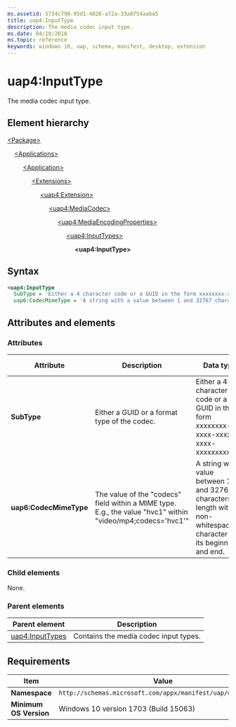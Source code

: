 ```yaml
---
ms.assetid: 5734c798-95d1-4028-a72a-33a0754aaba5
title: uap4:InputType
description: The media codec input type.
ms.date: 04/10/2018
ms.topic: reference
keywords: windows 10, uwp, schema, manifest, desktop, extension 
---
```


# uap4:InputType

The media codec input type.

## Element hierarchy

[\<Package\>](element-package.md)

&nbsp;&nbsp;&nbsp;&nbsp;[\<Applications\>](element-applications.md)

&nbsp;&nbsp;&nbsp;&nbsp; &nbsp;&nbsp;&nbsp;&nbsp;[\<Application\>](element-application.md)

&nbsp;&nbsp;&nbsp;&nbsp; &nbsp;&nbsp;&nbsp;&nbsp; &nbsp;&nbsp;&nbsp;&nbsp;[\<Extensions\>](element-1-extensions.md)

&nbsp;&nbsp;&nbsp;&nbsp; &nbsp;&nbsp;&nbsp;&nbsp; &nbsp;&nbsp;&nbsp;&nbsp; &nbsp;&nbsp;&nbsp;&nbsp;[\<uap4:Extension\>](element-uap4-extension.md)

&nbsp;&nbsp;&nbsp;&nbsp; &nbsp;&nbsp;&nbsp;&nbsp; &nbsp;&nbsp;&nbsp;&nbsp; &nbsp;&nbsp;&nbsp;&nbsp; &nbsp;&nbsp;&nbsp;&nbsp;[\<uap4:MediaCodec\>](element-uap4-mediacodec.md)

&nbsp;&nbsp;&nbsp;&nbsp; &nbsp;&nbsp;&nbsp;&nbsp; &nbsp;&nbsp;&nbsp;&nbsp; &nbsp;&nbsp;&nbsp;&nbsp; &nbsp;&nbsp;&nbsp;&nbsp; &nbsp;&nbsp;&nbsp;&nbsp;[\<uap4:MediaEncodingProperties\>](element-uap4-MediaEncodingProperties.md)

&nbsp;&nbsp;&nbsp;&nbsp; &nbsp;&nbsp;&nbsp;&nbsp; &nbsp;&nbsp;&nbsp;&nbsp; &nbsp;&nbsp;&nbsp;&nbsp; &nbsp;&nbsp;&nbsp;&nbsp; &nbsp;&nbsp;&nbsp;&nbsp; &nbsp;&nbsp;&nbsp;&nbsp;[\<uap4:InputTypes\>](element-uap4-inputtypes.md)

&nbsp;&nbsp;&nbsp;&nbsp; &nbsp;&nbsp;&nbsp;&nbsp; &nbsp;&nbsp;&nbsp;&nbsp; &nbsp;&nbsp;&nbsp;&nbsp; &nbsp;&nbsp;&nbsp;&nbsp; &nbsp;&nbsp;&nbsp;&nbsp; &nbsp;&nbsp;&nbsp;&nbsp; &nbsp;&nbsp;&nbsp;&nbsp;**\<uap4:InputType\>**

## Syntax

```xml
<uap4:InputType
  SubType = 'Either a 4 character code or a GUID in the form xxxxxxxx-xxxx-xxxx-xxxx-xxxxxxxxxxxx.' 
  uap6:CodecMimeType = 'A string with a value between 1 and 32767 characters in length with a non-whitespace character at its beginning and end.' />                 
```

## Attributes and elements

### Attributes

| Attribute | Description | Data type | Required | Default value |
|-|-|-|-|-|
| **SubType** | Either a GUID or a format type of the codec. | Either a 4 character code or a GUID in the form xxxxxxxx-xxxx-xxxx-xxxx-xxxxxxxxxxxx. | Yes |  |
| **uap6:CodecMimeType** | The value of the "codecs" field within a MIME type. E.g., the value "hvc1" within "video/mp4;codecs='hvc1'" | A string with a value between 1 and 32767 characters in length with a non-whitespace character at its beginning and end. | No |  |

### Child elements

None.

### Parent elements

| Parent element | Description |
|-|-|
| [uap4:InputTypes](element-uap4-inputtypes.md) | Contains the media codec input types. |

## Requirements

| Item | Value |
|--|--|
| **Namespace** | `http://schemas.microsoft.com/appx/manifest/uap/windows10/4` |
| **Minimum OS Version** | Windows 10 version 1703 (Build 15063) |
